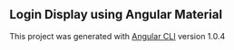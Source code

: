 ## Login Display using Angular Material


This project was generated with [Angular CLI](https://github.com/angular/angular-cli) version 1.0.4
